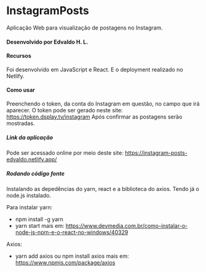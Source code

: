 # InstagramPosts
Aplicação Web para visualização de postagens no Instagram.

#### Desenvolvido por Edvaldo H. L.

#### Recursos 
Foi desenvolvido em JavaScript e React. E o deployment realizado no Netlify.

#### Como usar
Preenchendo o token, da conta do Instagram em questão, no campo que irá aparecer. 
O token pode ser gerado neste site: https://token.dsplay.tv/instagram
Após confirmar as postagens serão mostradas.

##### Link da aplicação
Pode ser acessado online por meio deste site:
https://instagram-posts-edvaldo.netlify.app/

##### Rodando código fonte
Instalando as depedências do yarn, react e a biblioteca do axios. Tendo já o node.js instalado.

Para instalar yarn:
* npm install -g yarn
* yarn start
mais em: https://www.devmedia.com.br/como-instalar-o-node-js-npm-e-o-react-no-windows/40329

Axios:
* yarn add axios ou npm install axios
mais em: https://www.npmjs.com/package/axios
